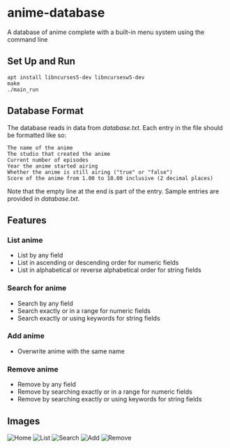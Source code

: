 # anime-database
A database of anime complete with a built-in menu system using the command line

## Set Up and Run
```
apt install libncurses5-dev libncursesw5-dev
make
./main_run
```

## Database Format
The database reads in data from *database.txt*. Each entry in the file should be formatted like so:
```
The name of the anime 
The studio that created the anime 
Current number of episodes
Year the anime started airing
Whether the anime is still airing ("true" or "false")
Score of the anime from 1.00 to 10.00 inclusive (2 decimal places)

```

Note that the empty line at the end is part of the entry. Sample entries are provided in *database.txt*.  

## Features 
### List anime
- List by any field 
- List in ascending or descending order for numeric fields
- List in alphabetical or reverse alphabetical order for string fields

### Search for anime
- Search by any field
- Search exactly or in a range for numeric fields 
- Search exactly or using keywords for string fields 

### Add anime
- Overwrite anime with the same name 

### Remove anime
- Remove by any field 
- Remove by searching exactly or in a range for numeric fields
- Remove by searching exactly or using keywords for string fields 

## Images
![Home](https://starship.jerrytq.com/anime-database/docs/home.png)
![List](https://starship.jerrytq.com/anime-database/docs/list-anime.png)
![Search](https://starship.jerrytq.com/anime-database/docs/search-anime.png)
![Add](https://starship.jerrytq.com/anime-database/docs/add-anime.png)
![Remove](https://starship.jerrytq.com/anime-database/docs/remove-anime.png)
